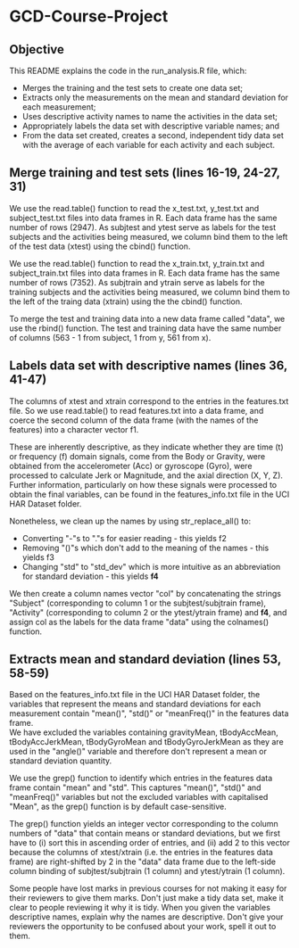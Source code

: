 # GCD-Course-Project

## Objective

This README explains the code in the run_analysis.R file, which:
* Merges the training and the test sets to create one data set;
* Extracts only the measurements on the mean and standard deviation for each measurement; 
* Uses descriptive activity names to name the activities in the data set;
* Appropriately labels the data set with descriptive variable names; and
* From the data set created, creates a second, independent tidy data set with 
    the average of each variable for each activity and each subject.
    
## Merge training and test sets (lines 16-19, 24-27, 31)

We use the read.table() function to read the x_test.txt, y_test.txt and subject_test.txt files into data frames
in R.  Each data frame has the same number of rows (2947).  As subjtest and ytest serve as labels for the test
subjects and the activities being measured, we column bind them to the left of the test data (xtest) using the
cbind() function.  

We use the read.table() function to read the x_train.txt, y_train.txt and subject_train.txt files into data frames
in R.  Each data frame has the same number of rows (7352).  As subjtrain and ytrain serve as labels for the training
subjects and the activities being measured, we column bind them to the left of the traing data (xtrain) using the
the cbind() function.  

To merge the test and training data into a new data frame called "data", we use the rbind() function.  The test
and training data have the same number of columns (563 - 1 from subject, 1 from y, 561 from x).  

## Labels data set with descriptive names (lines 36, 41-47)

The columns of xtest and xtrain correspond to the entries in the features.txt file.  So we use read.table() to 
read features.txt into a data frame, and coerce the second column of the data frame (with the names of the features)
into a character vector f1.  

These are inherently descriptive, as they indicate whether they are time (t) or frequency (f) domain signals, 
come from the Body or Gravity, were obtained from the accelerometer (Acc) or gyroscope (Gyro), were processed 
to calculate Jerk or Magnitude, and the axial direction (X, Y, Z).  Further information, particularly on how these signals
were processed to obtain the final variables, can be found in the features_info.txt file in the UCI HAR Dataset folder. 

Nonetheless, we clean up the names by using str_replace_all() to:
* Converting "-"s to "."s for easier reading - this yields f2
* Removing "()"s which don't add to the meaning of the names - this yields f3
* Changing "std" to "std_dev" which is more intuitive as an abbreviation for standard deviation - this yields **f4**

We then create a column names vector "col" by concatenating the strings "Subject" (corresponding to column 1 or 
the subjtest/subjtrain frame), "Activity" (corresponding to column 2 or the ytest/ytrain frame) and **f4**, and assign
col as the labels for the data frame "data" using the colnames() function.  

## Extracts mean and standard deviation (lines 53, 58-59)

Based on the features_info.txt file in the UCI HAR Dataset folder, the variables that represent the means and standard
deviations for each measurement contain "mean()", "std()" or "meanFreq()" in the features data frame.  
We have excluded the variables containing gravityMean, tBodyAccMean, tBodyAccJerkMean, tBodyGyroMean and tBodyGyroJerkMean
as they are used in the "angle()" variable and therefore don't represent a mean or standard deviation quantity.  

We use the grep() function to identify which entries in the features data frame contain "mean" and "std".  This 
captures "mean()", "std()" and "meanFreq()" variables but not the excluded variables with capitalised "Mean", as the 
grep() function is by default case-sensitive.  

The grep() function yields an integer vector corresponding to the column numbers of "data" that contain means or 
standard deviations, but we first have to (i) sort this in ascending order of entries, and (ii) add 2 to this vector 
because the columns of xtest/xtrain (i.e. the entries in the features data frame) are right-shifted by 2 in the "data" 
data frame due to the left-side column binding of subjtest/subjtrain (1 column) and ytest/ytrain (1 column).

Some people have lost marks in previous courses for not making it easy for their reviewers to give them marks. Don't just make a tidy data set, make it clear to people reviewing it why it is tidy. When you given the variables descriptive names, explain why the names are descriptive. Don't give your reviewers the opportunity to be confused about your work, spell it out to them.
